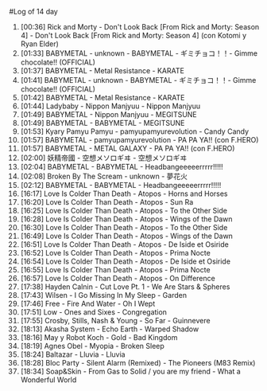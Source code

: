 #Log of 14 day

1. [00:36] Rick and Morty - Don't Look Back [From Rick and Morty: Season 4] - Don't Look Back [From Rick and Morty: Season 4] (con Kotomi y Ryan Elder)
1. [01:33] BABYMETAL - unknown - BABYMETAL - ギミチョコ！！- Gimme chocolate!! (OFFICIAL)
1. [01:37] BABYMETAL - Metal Resistance - KARATE
1. [01:41] BABYMETAL - unknown - BABYMETAL - ギミチョコ！！- Gimme chocolate!! (OFFICIAL)
1. [01:42] BABYMETAL - Metal Resistance - KARATE
1. [01:44] Ladybaby - Nippon Manjyuu - Nippon Manjyuu
1. [01:49] BABYMETAL - Nippon Manjyuu - MEGITSUNE
1. [01:49] BABYMETAL - BABYMETAL - MEGITSUNE
1. [01:53] Kyary Pamyu Pamyu - pamyupamyurevolution - Candy Candy
1. [01:57] BABYMETAL - pamyupamyurevolution - PA PA YA!! (con F.HERO)
1. [01:57] BABYMETAL - METAL GALAXY - PA PA YA!! (con F.HERO)
1. [02:00] 妖精帝國 - 空想メソロギヰ - 空想メソロギヰ
1. [02:04] BABYMETAL - BABYMETAL - Headbangeeeeerrrrr!!!!!
1. [02:08] Broken By The Scream - unknown - 夢花火
1. [02:12] BABYMETAL - BABYMETAL - Headbangeeeeerrrrr!!!!!
1. [16:17] Love Is Colder Than Death - Atopos - Horns and Horses
1. [16:20] Love Is Colder Than Death - Atopos - Sun Ra
1. [16:25] Love Is Colder Than Death - Atopos - To the Other Side
1. [16:28] Love Is Colder Than Death - Atopos - Wings of the Dawn
1. [16:30] Love Is Colder Than Death - Atopos - To the Other Side
1. [16:49] Love Is Colder Than Death - Atopos - Wings of the Dawn
1. [16:51] Love Is Colder Than Death - Atopos - De Iside et Osiride
1. [16:52] Love Is Colder Than Death - Atopos - Prima Nocte
1. [16:54] Love Is Colder Than Death - Atopos - De Iside et Osiride
1. [16:55] Love Is Colder Than Death - Atopos - Prima Nocte
1. [16:57] Love Is Colder Than Death - Atopos - On Difference
1. [17:38] Hayden Calnin - Cut Love Pt. 1 - We Are Stars & Spheres
1. [17:43] Wilsen - I Go Missing In My Sleep - Garden
1. [17:46] Free - Fire And Water - Oh I Wept
1. [17:51] Low - Ones and Sixes - Congregation
1. [17:55] Crosby, Stills, Nash & Young - So Far - Guinnevere
1. [18:13] Akasha System - Echo Earth - Warped Shadow
1. [18:16] May y Robot Koch - Gold - Bad Kingdom
1. [18:19] Agnes Obel - Myopia - Broken Sleep
1. [18:24] Baltazar - Lluvia - Lluvia
1. [18:28] Bloc Party - Silent Alarm (Remixed) - The Pioneers (M83 Remix)
1. [18:34] Soap&Skin - From Gas to Solid / you are my friend - What a Wonderful World

